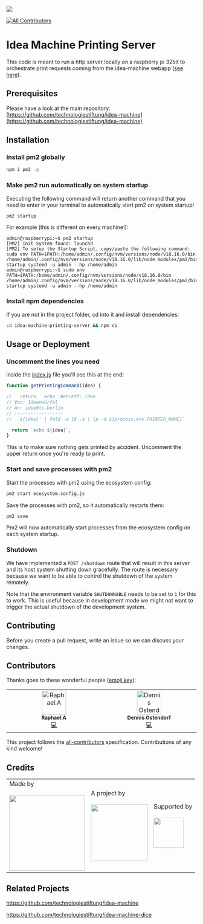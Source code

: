 ![](https://img.shields.io/badge/Built%20with%20%E2%9D%A4%EF%B8%8F-at%20Technologiestiftung%20Berlin-blue)

<!-- ALL-CONTRIBUTORS-BADGE:START - Do not remove or modify this section -->
[![All Contributors](https://img.shields.io/badge/all_contributors-2-orange.svg?style=flat-square)](#contributors-)
<!-- ALL-CONTRIBUTORS-BADGE:END -->

# Idea Machine Printing Server

This code is meant to run a http server locally on a raspberry pi 32bit to orchestrate print requests coming from
the idea-machine webapp ([see here](https://github.com/technologiestiftung/idea-machine)).


## Prerequisites

Please have a look at the main repository: [https://github.com/technologiestiftung/idea-machine](https://github.com/technologiestiftung/idea-machine)

## Installation

### Install pm2 globally
```bash
npm i pm2 -g
```

### Make pm2 run automatically on system startup

Executing the following command will return another command that you
need to enter in your terminal to automatically start pm2 on system startup!
```bash
pm2 startup
```

For example (this is different on every machine!):
```console
admin@raspberrypi:~$ pm2 startup
[PM2] Init System found: launchd
[PM2] To setup the Startup Script, copy/paste the following command:
sudo env PATH=$PATH:/home/admin/.config/nvm/versions/node/v18.16.0/bin /home/admin/.config/nvm/versions/node/v18.16.0/lib/node_modules/pm2/bin/pm2 startup systemd -u admin --hp /home/admin
admin@raspberrypi:~$ sudo env PATH=$PATH:/home/admin/.config/nvm/versions/node/v18.16.0/bin /home/admin/.config/nvm/versions/node/v18.16.0/lib/node_modules/pm2/bin/pm2 startup systemd -u admin --hp /home/admin
```


### Install npm dependencies
If you are not in the project folder, cd into it and install dependencies:
```bash
cd idea-machine-printing-server && npm ci
```

## Usage or Deployment

### Uncomment the lines you need
inside the [index.js](index.js) file you'll see this at the end:
```javascript
function getPrintingCommand(idea) {

//   return  `echo 'Betreff: Idee
// Von: Ideenwürfel
// An: idee@ts.berlin
// ------------------
//   ${idea}' | fold -w 18 -s | lp -d ${process.env.PRINTER_NAME}`

  return `echo ${idea}`;
}
```

This is to make sure nothing gets printed by accident.
Uncomment the upper return once you're ready to print.

### Start and save processes with pm2
Start the processes with pm2 using the ecosystem config:
```bash
pm2 start ecosystem.config.js
```

Save the processes with pm2, so it automatically restarts them:
```bash
pm2 save
```

Pm2 will now automatically start processes from the ecosystem config on each system startup.

### Shutdown

We have implemented a `POST /shutdown` route that will result in this server and its host system shutting down gracefully. The route is necessary because we want to be able to control the shutdown of the system remotely.

Note that the environment variable `SHUTDOWNABLE` needs to be set to `1` for this to work. This is useful because in development mode we might not want to trigger the actual shutdown of the development system.

## Contributing

Before you create a pull request, write an issue so we can discuss your changes.

## Contributors

Thanks goes to these wonderful people ([emoji key](https://allcontributors.org/docs/en/emoji-key)):

<!-- ALL-CONTRIBUTORS-LIST:START - Do not remove or modify this section -->
<!-- prettier-ignore-start -->
<!-- markdownlint-disable -->
<table>
  <tbody>
    <tr>
      <td align="center" valign="top" width="14.28%"><a href="https://github.com/raphael-arce"><img src="https://avatars.githubusercontent.com/u/8709861?v=4?s=64" width="64px;" alt="Raphael.A"/><br /><sub><b>Raphael.A</b></sub></a><br /><a href="https://github.com/technologiestiftung/template-default/commits?author=raphael-arce" title="Code">💻</a></td>
      <td align="center" valign="top" width="14.28%"><a href="https://github.com/dnsos"><img src="https://avatars.githubusercontent.com/u/15640196?v=4?s=64" width="64px;" alt="Dennis Ostendorf"/><br /><sub><b>Dennis Ostendorf</b></sub></a><br /><a href="https://github.com/technologiestiftung/template-default/commits?author=dnsos" title="Code">💻</a></td>
    </tr>
  </tbody>
</table>

<!-- markdownlint-restore -->
<!-- prettier-ignore-end -->

<!-- ALL-CONTRIBUTORS-LIST:END -->

This project follows the [all-contributors](https://github.com/all-contributors/all-contributors) specification. Contributions of any kind welcome!

## Credits

<table>
  <tr>
    <td>
      Made by <a href="https://citylab-berlin.org/de/start/">
        <br />
        <br />
        <img width="200" src="https://logos.citylab-berlin.org/logo-citylab-berlin.svg" />
      </a>
    </td>
    <td>
      A project by <a href="https://www.technologiestiftung-berlin.de/">
        <br />
        <br />
        <img width="150" src="https://logos.citylab-berlin.org/logo-technologiestiftung-berlin-de.svg" />
      </a>
    </td>
    <td>
      Supported by <a href="https://www.berlin.de/rbmskzl/">
        <br />
        <br />
        <img width="80" src="https://logos.citylab-berlin.org/logo-berlin-senatskanzelei-de.svg" />
      </a>
    </td>
  </tr>
</table>

## Related Projects

https://github.com/technologiestiftung/idea-machine

https://github.com/technologiestiftung/idea-machine-dice
